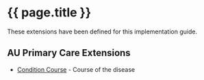 # {{ page.title }}

These extensions have been defined for this implementation guide.

## AU Primary Care Extensions

* [Condition Course](StructureDefinition-condition-course.html) - Course of the disease

